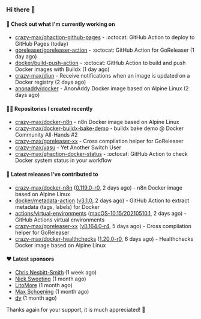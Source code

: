 ### Hi there 👋

#### 👷 Check out what I'm currently working on

- [crazy-max/ghaction-github-pages](https://github.com/crazy-max/ghaction-github-pages) - :octocat: GitHub Action to deploy to GitHub Pages (today)
- [goreleaser/goreleaser-action](https://github.com/goreleaser/goreleaser-action) - :octocat: GitHub Action for GoReleaser (1 day ago)
- [docker/build-push-action](https://github.com/docker/build-push-action) - :octocat: GitHub Action to build and push Docker images with Buildx (1 day ago)
- [crazy-max/diun](https://github.com/crazy-max/diun) - Receive notifications when an image is updated on a Docker registry (2 days ago)
- [anonaddy/docker](https://github.com/anonaddy/docker) - AnonAddy Docker image based on Alpine Linux (2 days ago)

#### 👨‍💻 Repositories I created recently

- [crazy-max/docker-n8n](https://github.com/crazy-max/docker-n8n) - n8n Docker image based on Alpine Linux
- [crazy-max/docker-buildx-bake-demo](https://github.com/crazy-max/docker-buildx-bake-demo) - buildx bake demo @ Docker Community All-Hands #2
- [crazy-max/goreleaser-xx](https://github.com/crazy-max/goreleaser-xx) - Cross compilation helper for GoReleaser
- [crazy-max/yasu](https://github.com/crazy-max/yasu) - Yet Another Switch User
- [crazy-max/ghaction-docker-status](https://github.com/crazy-max/ghaction-docker-status) - :octocat: GitHub Action to check Docker system status in your workflow

#### 🚀 Latest releases I've contributed to

- [crazy-max/docker-n8n](https://github.com/crazy-max/docker-n8n) ([0.119.0-r0](https://github.com/crazy-max/docker-n8n/releases/tag/0.119.0-r0), 2 days ago) - n8n Docker image based on Alpine Linux
- [docker/metadata-action](https://github.com/docker/metadata-action) ([v3.1.0](https://github.com/docker/metadata-action/releases/tag/v3.1.0), 2 days ago) - GitHub Action to extract metadata (tags, labels) for Docker
- [actions/virtual-environments](https://github.com/actions/virtual-environments) ([macOS-10.15/20210510.1](https://github.com/actions/virtual-environments/releases/tag/macOS-10.15%2F20210510.1), 2 days ago) - GitHub Actions virtual environments
- [crazy-max/goreleaser-xx](https://github.com/crazy-max/goreleaser-xx) ([v0.164.0-r4](https://github.com/crazy-max/goreleaser-xx/releases/tag/v0.164.0-r4), 5 days ago) - Cross compilation helper for GoReleaser
- [crazy-max/docker-healthchecks](https://github.com/crazy-max/docker-healthchecks) ([1.20.0-r0](https://github.com/crazy-max/docker-healthchecks/releases/tag/1.20.0-r0), 6 days ago) - Healthchecks Docker image based on Alpine Linux

#### ❤️ Latest sponsors
- [Chris Nesbitt-Smith](https://github.com/chrisns) (1 week ago)
- [Nick Sweeting](https://github.com/pirate) (1 month ago)
- [LitoMore](https://github.com/LitoMore) (1 month ago)
- [Max Schoening](https://github.com/max) (1 month ago)
- [dy](https://github.com/dyipon) (1 month ago)

Thanks again for your support, it is much appreciated! 🙏
